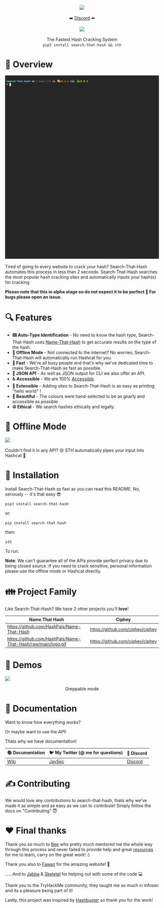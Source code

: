 
<p align="center">
<img src="Pictures/logo.gif">
<p align="center">➡️ <a href="http://discord.skerritt.blog">Discord</a> ⬅️</p>
  <p align="center"><img src="https://codecov.io/gh/HashPals/Search-That-Hash/branch/main/graph/badge.svg?token=5CYVJ15U4T"/></p>

<p align="center">The Fastest Hash Cracking System<br>
<code>pip3 install search-that-hash && sth</code>
</p>

# 🤔 Overview

<img src="Pictures/thm_speedrun.gif">

Tired of going to every website to crack your hash? Search-That-Hash automates this process in less than 2 seconds.
Search-That-Hash searches the most popular hash cracking sites and automatically inputs your hash(s) for cracking

**Please note that this in alpha stage so do not expect it to be perfect 🙂
For bugs please open an issue.**

# 🔍 Features

* **⌨️ Auto-Type Identification** - No need to know the hash type, Search-That-Hash uses [Name-That-Hash](https://github.com/HashPals/Name-That-Hash) to get accurate results on the type of the hash.
* **📵 Offline Mode** - Not connected to the internet? No worries, Search-That-Hash will automatically run Hashcat for you.
* **💨 Fast** - We're all busy people and that's why we've dedicated time to make Search-That-Hash as fast as possible.
* **🦾 JSON API** - As well as JSON output for CLI we also offer an API.
* **♿ Accessible** - We are 100% [ Accessible](https://skerritt.blog/a11y/).
* **🎫 Extensible** - Adding sites to Search-That-Hash is as easy as printing "hello world" !
* **🌈 Beautiful** - The colours were hand-selected to be as gnarly and accessible as possible .
* **☮️ Ethical** - We search hashes ethically and legally.

# 📴 Offline Mode

<img src="Pictures/hashcat.gif">

Couldn't find it in any API? 😢 STH automatically pipes your input into Hashcat 🥳

# 🔨 Installation

Install Search-That-Hash as fast as you can read this README. No, seriously -- it's that easy  😎

```pip3 install search-that-hash```

or:

```pip install search-that-hash```

then:

``sth``

To run.

**Note**: We can't guarantee all of the APIs provide perfect privacy due to being closed source. If you need to crack sensitive, personal information please use the offline mode or Hashcat directly.

# 👪 Project Family

Like Search-That-Hash? We have 2 other projects you'll **love**!

| **Name That Hash** | **Ciphey** | 
| --------------- | ----------------------------------- |
| https://github.com/HashPals/Name-That-Hash | https://github.com/ciphey/ciphey | 
| https://github.com/HashPals/Name-That-Hash/raw/main/logo.gif | https://github.com/ciphey/ciphey |

# 📼 Demos

<img src="Pictures/password_grep.gif">
<p align="center">Greppable mode</p>

# 📖 Documentation

Want to know how everything works? 

Or maybe want to use the API!

Thats why we have documentation!

| 📚 **Documentation** | 🐦 **My Twitter (@ me for questions)** | 🎳 **Discord** 
| --------------- | ----------------------------------- | ---------------- | 
| [Wiki](https://github.com/HashPals/Search-That-Hash/wiki) | [JaySec](https://twitter.com/Jayy_2004) | [Discord](https://discord.gg/zYTM3rZM4T) | 


# ✍️ Contributing

We would love any contributions to search-that-hash, thats why we've made it as simple and as easy as we can to contribute! Simply follow the docs on "Contributing" 😇

# ❤️ Final thanks

Thank you so much to  [Bee](https://twitter.com/bee_sec_san) who pretty much mentored me the whole way through this process and never failed to provide help and great [resources ](https://skerritt.blog/)for me to learn, carry on the great work! :)

Thank you also to [Fawaz](https://twitter.com/q8fawazo) for the amazing website!  🚧

......And to [Jabba](https://github.com/JabbaTheBunny) & [Skeletal](https://github.com/SkeletalDemise) for helping out with some of the code 💻

Thank you to the TryHackMe community, they taught me so much in infosec and its a pleasure being part of it!

Lastly, this project was inspired by [Hashbuster](https://github.com/s0md3v/Hash-Buster) so thank you for the work!

